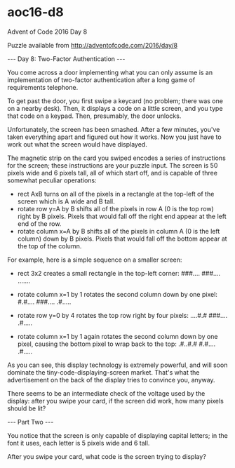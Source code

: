 # aoc16-d8
Advent of Code 2016 Day 8

Puzzle available from http://adventofcode.com/2016/day/8

--- Day 8: Two-Factor Authentication ---

You come across a door implementing what you can only assume is an implementation of two-factor authentication after a long game of requirements telephone.

To get past the door, you first swipe a keycard (no problem; there was one on a nearby desk). Then, it displays a code on a little screen, and you type that code on a keypad. Then, presumably, the door unlocks.

Unfortunately, the screen has been smashed. After a few minutes, you've taken everything apart and figured out how it works. Now you just have to work out what the screen would have displayed.

The magnetic strip on the card you swiped encodes a series of instructions for the screen; these instructions are your puzzle input. The screen is 50 pixels wide and 6 pixels tall, all of which start off, and is capable of three somewhat peculiar operations:

  - rect AxB turns on all of the pixels in a rectangle at the top-left of the screen which is A wide and B tall.
  - rotate row y=A by B shifts all of the pixels in row A (0 is the top row) right by B pixels. Pixels that would fall off the right end appear at the left end of the row.
  - rotate column x=A by B shifts all of the pixels in column A (0 is the left column) down by B pixels. Pixels that would fall off the bottom appear at the top of the column.

For example, here is a simple sequence on a smaller screen:

  - rect 3x2 creates a small rectangle in the top-left corner:
    ###....
    ###....
    .......
    
  - rotate column x=1 by 1 rotates the second column down by one pixel:
    #.#....
    ###....
    .#.....
    
  - rotate row y=0 by 4 rotates the top row right by four pixels:
    ....#.#
    ###....
    .#.....

  - rotate column x=1 by 1 again rotates the second column down by one pixel, causing the bottom pixel to wrap back to the top:
    .#..#.#
    #.#....
    .#.....

As you can see, this display technology is extremely powerful, and will soon dominate the tiny-code-displaying-screen market. That's what the advertisement on the back of the display tries to convince you, anyway.

There seems to be an intermediate check of the voltage used by the display: after you swipe your card, if the screen did work, how many pixels should be lit?

--- Part Two ---

You notice that the screen is only capable of displaying capital letters; in the font it uses, each letter is 5 pixels wide and 6 tall.

After you swipe your card, what code is the screen trying to display?

